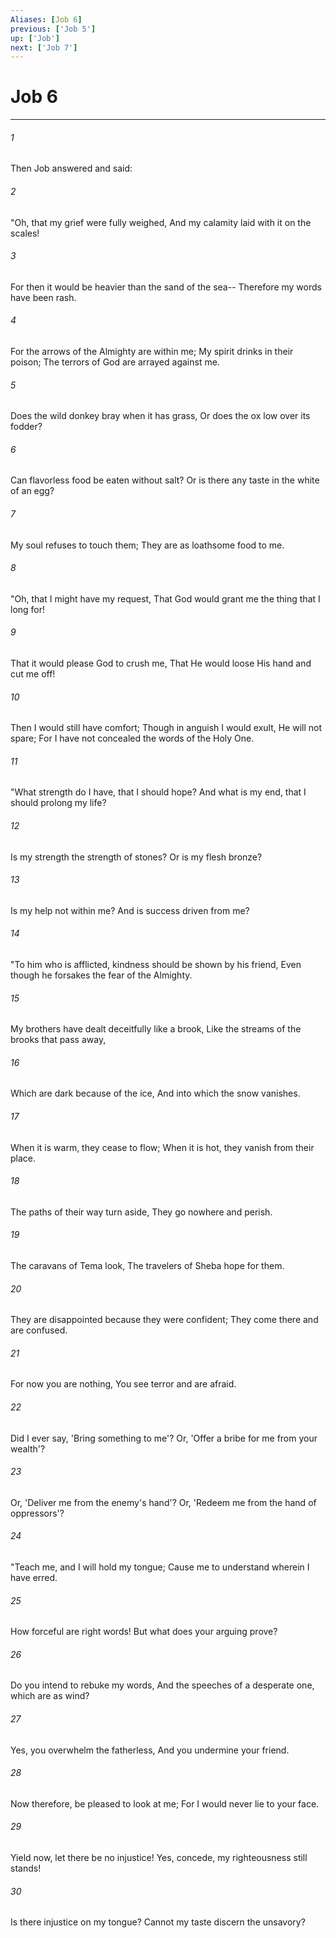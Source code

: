 ```yaml
---
Aliases: [Job 6]
previous: ['Job 5']
up: ['Job']
next: ['Job 7']
---
```

# Job 6

***


###### 1 
Then Job answered and said: 

###### 2 
"Oh, that my grief were fully weighed, And my calamity laid with it on the scales! 

###### 3 
For then it would be heavier than the sand of the sea-- Therefore my words have been rash. 

###### 4 
For the arrows of the Almighty are within me; My spirit drinks in their poison; The terrors of God are arrayed against me. 

###### 5 
Does the wild donkey bray when it has grass, Or does the ox low over its fodder? 

###### 6 
Can flavorless food be eaten without salt? Or is there any taste in the white of an egg? 

###### 7 
My soul refuses to touch them; They are as loathsome food to me. 

###### 8 
"Oh, that I might have my request, That God would grant me the thing that I long for! 

###### 9 
That it would please God to crush me, That He would loose His hand and cut me off! 

###### 10 
Then I would still have comfort; Though in anguish I would exult, He will not spare; For I have not concealed the words of the Holy One. 

###### 11 
"What strength do I have, that I should hope? And what is my end, that I should prolong my life? 

###### 12 
Is my strength the strength of stones? Or is my flesh bronze? 

###### 13 
Is my help not within me? And is success driven from me? 

###### 14 
"To him who is afflicted, kindness should be shown by his friend, Even though he forsakes the fear of the Almighty. 

###### 15 
My brothers have dealt deceitfully like a brook, Like the streams of the brooks that pass away, 

###### 16 
Which are dark because of the ice, And into which the snow vanishes. 

###### 17 
When it is warm, they cease to flow; When it is hot, they vanish from their place. 

###### 18 
The paths of their way turn aside, They go nowhere and perish. 

###### 19 
The caravans of Tema look, The travelers of Sheba hope for them. 

###### 20 
They are disappointed because they were confident; They come there and are confused. 

###### 21 
For now you are nothing, You see terror and are afraid. 

###### 22 
Did I ever say, 'Bring something to me'? Or, 'Offer a bribe for me from your wealth'? 

###### 23 
Or, 'Deliver me from the enemy's hand'? Or, 'Redeem me from the hand of oppressors'? 

###### 24 
"Teach me, and I will hold my tongue; Cause me to understand wherein I have erred. 

###### 25 
How forceful are right words! But what does your arguing prove? 

###### 26 
Do you intend to rebuke my words, And the speeches of a desperate one, which are as wind? 

###### 27 
Yes, you overwhelm the fatherless, And you undermine your friend. 

###### 28 
Now therefore, be pleased to look at me; For I would never lie to your face. 

###### 29 
Yield now, let there be no injustice! Yes, concede, my righteousness still stands! 

###### 30 
Is there injustice on my tongue? Cannot my taste discern the unsavory?
